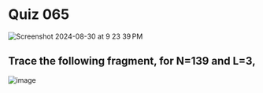# Quiz 065
<img width="max" alt="Screenshot 2024-08-30 at 9 23 39 PM" src="https://github.com/user-attachments/assets/3bbde98a-6d5b-45de-9dad-b03e968be0c9">


## Trace the following fragment, for N=139 and L=3, 

![image](https://github.com/user-attachments/assets/577029dd-ffff-45b4-9984-58644f100725)

